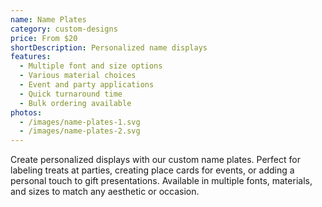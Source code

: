 ```yaml
---
name: Name Plates
category: custom-designs
price: From $20
shortDescription: Personalized name displays
features:
  - Multiple font and size options
  - Various material choices
  - Event and party applications
  - Quick turnaround time
  - Bulk ordering available
photos:
  - /images/name-plates-1.svg
  - /images/name-plates-2.svg
---
```


Create personalized displays with our custom name plates.
Perfect for labeling treats at parties, creating place cards for events, or adding a personal touch to gift presentations.
Available in multiple fonts, materials, and sizes to match any aesthetic or occasion.